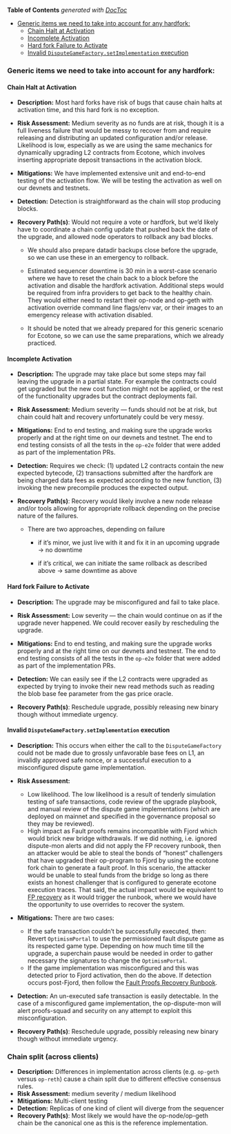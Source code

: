 <!-- START doctoc generated TOC please keep comment here to allow auto update -->
<!-- DON'T EDIT THIS SECTION, INSTEAD RE-RUN doctoc TO UPDATE -->
**Table of Contents**  *generated with [DocToc](https://github.com/thlorenz/doctoc)*

- [Generic items we need to take into account for any hardfork:](#generic-items-we-need-to-take-into-account-for-any-hardfork)
  - [Chain Halt at Activation](#chain-halt-at-activation)
  - [Incomplete Activation](#incomplete-activation)
  - [Hard fork Failure to Activate](#hard-fork-failure-to-activate)
  - [Invalid `DisputeGameFactory.setImplementation` execution](#invalid-disputegamefactorysetimplementation-execution)

<!-- END doctoc generated TOC please keep comment here to allow auto update -->

### Generic items we need to take into account for any hardfork:

#### Chain Halt at Activation

- **Description:** Most hard forks have risk of bugs that cause chain halts at activation time, and this hard fork is no exception.

- **Risk Assessment:** Medium severity as no funds are at risk, though it is a full liveness failure that would be messy to recover from and require releasing and distributing an updated configuration and/or release. Likelihood is low, especially as we are using the same mechanics for dynamically upgrading L2 contracts from Ecotone, which involves inserting appropriate deposit transactions in the activation block.

- **Mitigations:** We have implemented extensive unit and end-to-end testing of the activation flow.  We will be testing the activation as well on our devnets and testnets.

- **Detection:** Detection is straightforward as the chain will stop producing blocks.

- **Recovery Path(s)**: Would not require a vote or hardfork, but we’d likely have to coordinate a chain config update that pushed back the date of the upgrade, and allowed node operators to rollback any bad blocks.

    - We should also prepare datadir backups close before the upgrade, so we can use these in an emergency to rollback.

    - Estimated sequencer downtime is 30 min in a worst-case scenario where we have to reset the chain back to a block before the activation and disable the hardfork activation. Additional steps would be required from infra providers to get back to the healthy chain. They would either need to restart their op-node and op-geth with activation override command line flags/env var, or their images to an emergency release with activation disabled.

    - It should be noted that we already prepared for this generic scenario for Ecotone, so we can use the same preparations, which we already practiced.

#### Incomplete Activation

- **Description:** The upgrade may take place but some steps may fail leaving the upgrade in a partial state. For example the contracts could get upgraded but the new cost function might not be applied, or the rest of the functionality upgrades but the contract deployments fail.

- **Risk Assessment:** Medium severity — funds should not be at risk, but chain could halt and recovery unfortunately could be very messy.

- **Mitigations:** End to end testing, and making sure the upgrade works properly and at the right time on our devnets and testnet. The end to end testing consists of all the tests in the `op-e2e` folder that were added as part of the implementation PRs.

- **Detection:** Requires we check: (1) updated L2 contracts contain the new expected bytecode, (2) transactions submitted after the hardfork are being charged data fees as expected according to the new function, (3) invoking the new precompile produces the expected output.

- **Recovery Path(s)**: Recovery would likely involve a new node release and/or tools allowing for appropriate rollback depending on the precise nature of the failures.

    - There are two approaches, depending on failure

        - if it’s minor, we just live with it and fix it in an upcoming upgrade → no downtime

        - if it’s critical, we can initiate the same rollback as described above → same downtime as above

#### Hard fork Failure to Activate

- **Description:** The upgrade may be misconfigured and fail to take place.

- **Risk Assessment:** Low severity — the chain would continue on as if the upgrade never happened. We could recover easily by rescheduling the upgrade.

- **Mitigations:** End to end testing, and making sure the upgrade works properly and at the right time on our devnets and testnest. The end to end testing consists of all the tests in the `op-e2e` folder that were added as part of the implementation PRs.

- **Detection:** We can easily see if the L2 contracts were upgraded as expected by trying to invoke their new read methods such as reading the blob base fee parameter from the gas price oracle.

- **Recovery Path(s)**: Reschedule upgrade, possibly releasing new binary though without immediate urgency.

#### Invalid `DisputeGameFactory.setImplementation` execution

- **Description:** This occurs when either the call to the `DisputeGameFactory` could not be made due to grossly unfavorable base fees on L1, an invalidly approved safe nonce, or a successful execution to a misconfigured dispute game implementation.

- **Risk Assessment:**
    - Low likelihood. The low likelihood is a result of tenderly simulation testing of safe transactions, code review of the upgrade playbook, and manual review of the dispute game implementations (which are deployed on mainnet and specified in the governance proposal so they may be reviewed).
    - High impact as Fault proofs remains incompatible with Fjord which would brick new bridge withdrawals. If we did nothing, i.e. ignored dispute-mon alerts and did not apply the FP recovery runbook, then an attacker would be able to steal the bonds of “honest” challengers that have upgraded their op-program to Fjord by using the ecotone fork chain to generate a fault proof. In this scenario, the attacker would be unable to steal funds from the bridge so long as there exists an honest challenger that is configured to generate ecotone execution traces. That said, the actual impact would be equivalent to [FP recovery](https://www.notion.so/8dad0f1e6d4644c281b0e946c89f345f?pvs=21) as it would trigger the runbook, where we would have the opportunity to use overrides to recover the system.

- **Mitigations:** There are two cases:
    - If the safe transaction couldn’t be successfully executed, then: Revert `OptimismPortal` to use the permissioned fault dispute game as its respected game type. Depending on how much time till the upgrade, a superchain pause would be needed in order to gather necessary the signatures to change the `OptimismPortal`.
    - If the game implementation was misconfigured and this was detected prior to Fjord activation, then do the above. If detection occurs post-Fjord, then follow the [Fault Proofs Recovery Runbook](https://www.notion.so/8dad0f1e6d4644c281b0e946c89f345f?pvs=21).

- **Detection:** An un-executed safe transaction is easily detectable. In the case of a misconfigured game implementation, the op-dispute-mon will alert proofs-squad and security on any attempt to exploit this misconfiguration.

- **Recovery Path(s)**: Reschedule upgrade, possibly releasing new binary though without immediate urgency.

### Chain split (across clients)

- **Description:** Differences in implementation across clients (e.g. `op-geth` versus `op-reth`) cause a chain split due to different effective consensus rules.
- **Risk Assessment:** medium severity / medium likelihood
- **Mitigations:** 
Multi-client testing
- **Detection:** Replicas of one kind of client will diverge from the sequencer
- **Recovery Path(s)**: Most likely we would have the op-node/op-geth chain be the canonical one as this is the reference implementation.
